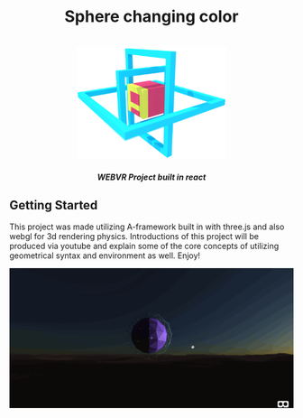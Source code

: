 <h1 align="center">Sphere changing color</h1>

<br/>

<div align="center">
  <img src="img/aframe-preact.png" height="200">
</div>

<h5 align="center">
  WEBVR Project built in react
</h5>

## Getting Started

This project was made utilizing A-framework built in with three.js and also webgl for 3d rendering physics. 
Introductions of this project will be produced via youtube and explain some of the core concepts of utilizing 
geometrical syntax and environment as well. Enjoy!

<center><img src="img/aframe-interactivity.gif"/></center>
